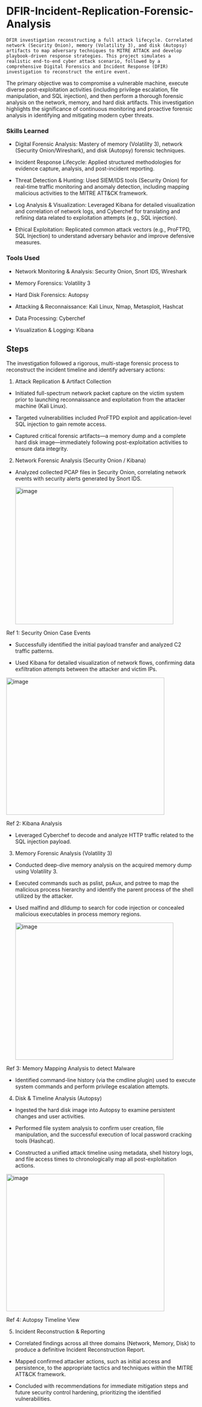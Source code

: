 # DFIR-Incident-Replication-Forensic-Analysis
    DFIR investigation reconstructing a full attack lifecycle. Correlated network (Security Onion), memory (Volatility 3), and disk (Autopsy) artifacts to map adversary techniques to MITRE ATTACK and develop playbook-driven response strategies. This project simulates a realistic end-to-end cyber attack scenario, followed by a comprehensive Digital Forensics and Incident Response (DFIR) investigation to reconstruct the entire event. 

The primary objective was to compromise a vulnerable machine, execute diverse post-exploitation activities (including privilege escalation, file manipulation, and SQL injection), and then perform a thorough forensic analysis on the network, memory, and hard disk artifacts. This investigation highlights the significance of continuous monitoring and proactive forensic analysis in identifying and mitigating modern cyber threats.

### Skills Learned

- Digital Forensic Analysis: Mastery of memory (Volatility 3), network (Security Onion/Wireshark), and disk (Autopsy) forensic techniques.

- Incident Response Lifecycle: Applied structured methodologies for evidence capture, analysis, and post-incident reporting.

- Threat Detection & Hunting: Used SIEM/IDS tools (Security Onion) for real-time traffic monitoring and anomaly detection, including mapping malicious activities to the MITRE ATT&CK framework.

- Log Analysis & Visualization: Leveraged Kibana for detailed visualization and correlation of network logs, and Cyberchef for translating and refining data related to exploitation attempts (e.g., SQL injection).

- Ethical Exploitation: Replicated common attack vectors (e.g., ProFTPD, SQL Injection) to understand adversary behavior and improve defensive measures.

### Tools Used

- Network Monitoring & Analysis: Security Onion, Snort IDS, Wireshark

- Memory Forensics: Volatility 3

- Hard Disk Forensics: Autopsy

- Attacking & Reconnaissance: Kali Linux, Nmap, Metasploit, Hashcat

- Data Processing: Cyberchef

- Visualization & Logging: Kibana

## Steps

The investigation followed a rigorous, multi-stage forensic process to reconstruct the incident timeline and identify adversary actions:

1. Attack Replication & Artifact Collection

- Initiated full-spectrum network packet capture on the victim system prior to launching reconnaissance and exploitation from the attacker machine (Kali Linux).

- Targeted vulnerabilities included ProFTPD exploit and application-level SQL injection to gain remote access.

- Captured critical forensic artifacts—a memory dump and a complete hard disk image—immediately following post-exploitation activities to ensure data integrity.

2. Network Forensic Analysis (Security Onion / Kibana)

- Analyzed collected PCAP files in Security Onion, correlating network events with security alerts generated by Snort IDS.

  <img width="419" height="363" alt="image" src="https://github.com/user-attachments/assets/950cdad8-867e-46ad-a115-799e56f69c88" />

Ref 1: Security Onion Case Events

- Successfully identified the initial payload transfer and analyzed C2 traffic patterns.

- Used Kibana for detailed visualization of network flows, confirming data exfiltration attempts between the attacker and victim IPs.


<img width="419" height="363" alt="image" src="https://github.com/user-attachments/assets/49b9e857-320d-4250-894d-18a7749dd704" />

Ref 2: Kibana Analysis

- Leveraged Cyberchef to decode and analyze HTTP traffic related to the SQL injection payload.

3. Memory Forensic Analysis (Volatility 3)

- Conducted deep-dive memory analysis on the acquired memory dump using Volatility 3.

- Executed commands such as pslist, psAux, and pstree to map the malicious process hierarchy and identify the parent process of the shell utilized by the attacker.

- Used malfind and dlldump to search for code injection or concealed malicious executables in process memory regions.

  <img width="419" height="363" alt="image" src="https://github.com/user-attachments/assets/c14e4eda-18c2-40cb-a6cb-5eaf592ede30" />

Ref 3: Memory Mapping Analysis to detect Malware

- Identified command-line history (via the cmdline plugin) used to execute system commands and perform privilege escalation attempts.

4. Disk & Timeline Analysis (Autopsy)

- Ingested the hard disk image into Autopsy to examine persistent changes and user activities.

- Performed file system analysis to confirm user creation, file manipulation, and the successful execution of local password cracking tools (Hashcat).

- Constructed a unified attack timeline using metadata, shell history logs, and file access times to chronologically map all post-exploitation actions.


 <img width="419" height="363" alt="image" src="https://github.com/user-attachments/assets/90ca8d80-7fd1-494b-83d4-3846849dcc69" />
 
Ref 4: Autopsy Timeline View

5. Incident Reconstruction & Reporting

- Correlated findings across all three domains (Network, Memory, Disk) to produce a definitive Incident Reconstruction Report.

- Mapped confirmed attacker actions, such as initial access and persistence, to the appropriate tactics and techniques within the MITRE ATT&CK framework.

- Concluded with recommendations for immediate mitigation steps and future security control hardening, prioritizing the identified vulnerabilities.
